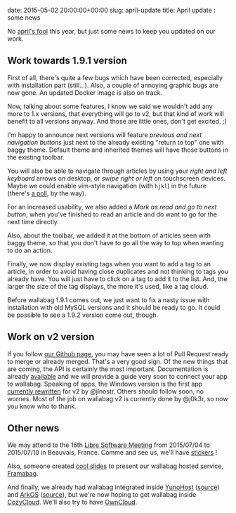 date: 2015-05-02 20:00:00+00:00
slug: april-update
title: April update : some news

No [april's fool](https://www.wallabag.org/blog/2014/04/01/wallabag-integrates-facebook) this year, but just some news to keep you updated on our work. 

## Work towards 1.9.1 version

First of all, there's quite a few bugs which have been corrected, especially with installation part (still...). Also, a couple of annoying graphic bugs are now gone. An updated Docker image is also on track.

Now, talking about some features, I know we said we wouldn't add any more to 1.x versions, that everything will go to v2, but that kind of work will benefit to all versions anyway. And those are little ones, don't get excited. ;)

I'm happy to announce next versions will feature *previous and next navigation buttons* just next to the already existing "return to top" one with baggy theme. Default theme and inherited themes will have those buttons in the existing toolbar. 

You will also be able to navigate through articles by using your *right and left keyboard* arrows on desktop, or *swipe right or left* on touchscreen devices. Maybe we could enable vim-style navigation (with `hjkl`) in the future (there's [a poll](https://framadate.org/u6k7qlcmwvdr8df6), by the way).

For an increased usability, we also added a *Mark as read and go to next button*, when you've finished to read an article and do want to go for the next time directly.

Also, about the toolbar, we added it at the bottom of articles seen with baggy theme, so that you don't have to go all the way to top when wanting to do an action.

Finally, we now display existing tags when you want to add a tag to an article, in order to avoid having close duplicates and not thinking to tags you already have. You will just have to click on a tag to add it to the list. And, the larger the size of the tag displays, the more it's used, like a tag cloud.

Before wallabag 1.9.1 comes out, we just want to fix a nasty issue with installation with old MySQL versions and it should be ready to go. It could be possible to see a 1.9.2 version come out, though.

## Work on v2 version
If you follow [our Github page](https://github.com/wallabag/wallabag/), you may have seen a lot of Pull Request ready to merge or already merged. That's a very good sign. Of the new things that are coming, the API is certainly the most important. Documentation is already [available](http://v2.wallabag.org/api/doc/) and we will provide a guide very soon to connect your app to wallabag.
Speaking of apps, the Windows version is the first app [currently rewritten](https://github.com/wallabag/windows-app/commits/v2) for v2 by @jlnostr. Others should follow soon, no worries.
Most of the job on wallabag v2 is currently done by @j0k3r, so now you know who to thank.

## Other news
We may attend to the 16th [Libre Software Meeting](https://2015.rmll.info/?lang=en) from 2015/07/04 to 2015/07/10 in Beauvais, France. Comme and see us, we'll have [stickers](https://twitter.com/TcitWorld/status/544127704489275392/photo/1) !

Also, someone created [cool slides](https://framabag.org/cquoi/#/) to present our wallabag hosted service, [Framabag](https://framabag.org/).

And finally, we already had wallabag integrated inside [YunoHost](https://yunohost.org) ([source](https://github.com/abeudin/wallabag_ynh)) and [ArkOS](http://arkos.io/) ([source](https://github.com/cznweb/arkos-applications/tree/master/wallabag)), but we're now hoping to get wallabag inside [CozyCloud](http://cozy.io). We'll also try to have [OwnCloud](https://owncloud.org/).